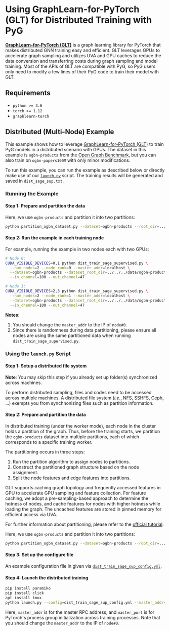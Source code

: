 # Using GraphLearn-for-PyTorch (GLT) for Distributed Training with PyG

**[GraphLearn-for-PyTorch (GLT)](https://github.com/alibaba/graphlearn-for-pytorch)** is a graph learning library for PyTorch that makes distributed GNN training easy and efficient.
GLT leverages GPUs to accelerate graph sampling and utilizes UVA and GPU caches to reduce the data conversion and transferring costs during graph sampling and model training.
Most of the APIs of GLT are compatible with PyG, so PyG users only need to modify a few lines of their PyG code to train their model with GLT.

## Requirements

- `python >= 3.6`
- `torch >= 1.12`
- `graphlearn-torch`

## Distributed (Multi-Node) Example

This example shows how to leverage [GraphLearn-for-PyTorch (GLT)](https://github.com/alibaba/graphlearn-for-pytorch) to train PyG models in a distributed scenario with GPUs. The dataset in this example is `ogbn-products` from the [Open Graph Benchmark](https://ogb.stanford.edu/), but you can also train on `ogbn-papers100M` with only minor modifications.

To run this example, you can run the example as described below or directly make use of our [`launch.py`](launch.py) script.
The training results will be generated and saved in `dist_sage_sup.txt`.

### Running the Example

#### Step 1: Prepare and partition the data

Here, we use `ogbn-products` and partition it into two partitions:

```bash
python partition_ogbn_dataset.py --dataset=ogbn-products --root_dir=../../../data/ogbn-products --num_partitions=2
```

#### Step 2: Run the example in each training node

For example, running the example in two nodes each with two GPUs:

```bash
# Node 0:
CUDA_VISIBLE_DEVICES=0,1 python dist_train_sage_supervised.py \
  --num_nodes=2 --node_rank=0 --master_addr=localhost \
  --dataset=ogbn-products --dataset_root_dir=../../../data/ogbn-products \
  --in_channel=100 --out_channel=47

# Node 1:
CUDA_VISIBLE_DEVICES=2,3 python dist_train_sage_supervised.py \
  --num_nodes=2 --node_rank=1 --master_addr=localhost \
  --dataset=ogbn-products --dataset_root_dir=../../../data/ogbn-products \
  --in_channel=100 --out_channel=47
```

**Notes:**

1. You should change the `master_addr` to the IP of `node#0`.
2. Since there is randomness during data partitioning, please ensure all nodes are using the same partitioned data when running `dist_train_sage_supervised.py`.

### Using the `launch.py` Script

#### Step 1: Setup a distributed file system

**Note**: You may skip this step if you already set up folder(s) synchronized across machines.

To perform distributed sampling, files and codes need to be accessed across multiple machines.
A distributed file system (*i.e.*, [NFS](https://wiki.archlinux.org/index.php/NFS), [SSHFS](https://www.digitalocean.com/community/tutorials/how-to-use-sshfs-to-mount-remote-file-systems-over-ssh), [Ceph](https://docs.ceph.com/en/latest/install), ...) exempts you from synchnonizing files such as partition information.

#### Step 2: Prepare and partition the data

In distributed training (under the worker mode), each node in the cluster holds a partition of the graph.
Thus, before the training starts, we partition the `ogbn-products` dataset into multiple partitions, each of which corresponds to a specific training worker.

The partitioning occurs in three steps:
  1. Run the partition algorithm to assign nodes to partitions.
  2. Construct the partitioned graph structure based on the node assignment.
  3. Split the node features and edge features into partitions.

GLT supports caching graph topology and frequently accessed features in GPU to accelerate GPU sampling and feature collection.
For feature caching, we adopt a pre-sampling-based approach to determine the hotness of nodes, and cache features for nodes with higher hotness while loading the graph.
The uncached features are stored in pinned memory for efficient access via UVA.

For further information about partitioning, please refer to the [official tutorial](https://github.com/alibaba/graphlearn-for-pytorch/blob/main/docs/tutorial/dist.md).

Here, we use `ogbn-products` and partition it into two partitions:

```bash
python partition_ogbn_dataset.py --dataset=ogbn-products --root_dir=../../../data/ogbn-products --num_partitions=2
```

#### Step 3: Set up the configure file

An example configuration file in given via [`dist_train_sage_sup_config.yml`](dist_train_sage_sup_config.yaml).

#### Step 4: Launch the distributed training

```bash
pip install paramiko
pip install click
apt install tmux
python launch.py --config=dist_train_sage_sup_config.yml --master_addr=0.0.0.0 --master_port=11234
```

Here, `master_addr` is for the master RPC address, and `master_port` is for PyTorch's process group initialization across training processes.
Note that you should change the `master_addr` to the IP of `node#0`.
